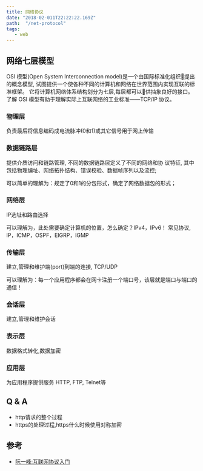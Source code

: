 ```yaml
---
title: 网络协议
date: "2018-02-011T22:22:22.169Z"
path:  "/net-protocol"
tags:
   - web
---
```


## 网络七层模型
OSI 模型(Open System Interconnection model)是一个由国际标准化组织􏰁提出的概念模型,
试图提供一个使各种不同的计算机和网络在世界范围内实现互联的标准框架。
它将计算机网络体系结构划分为七层,每层都可以􏰁供抽象良好的接口。
了解 OSI 模型有助于理解实际上互联网络的工业标准——TCP/IP 协议。

### 物理层 
负责最后将信息编码成电流脉冲(0和1)或其它信号用于网上传输

### 数据链路层
提供介质访问和链路管理, 不同的数据链路层定义了不同的网络和协 议特征,
其中包括物理编址、网络拓扑结构、错误校验、数据帧序列以及流控;

可以简单的理解为：规定了0和1的分包形式，确定了网络数据包的形式；

### 网络层
IP选址和路由选择

可以理解为，此处需要确定计算机的位置，怎么确定？IPv4，IPv6！
常见协议, IP，ICMP，OSPF，EIGRP，IGMP

### 传输层
建立,管理和维护端(port)到端的连接, TCP/UDP

可以理解为：每一个应用程序都会在网卡注册一个端口号，该层就是端口与端口的通信！

### 会话层
建立,管理和维护会话

### 表示层
数据格式转化,数据加密

### 应用层
为应用程序提供服务 HTTP, FTP, Telnet等


## Q & A
* http请求的整个过程
* https的处理过程,https什么时候使用对称加密

## 参考
* [阮一峰:互联网协议入门](http://www.ruanyifeng.com/blog/2012/05/internet_protocol_suite_part_i.html)